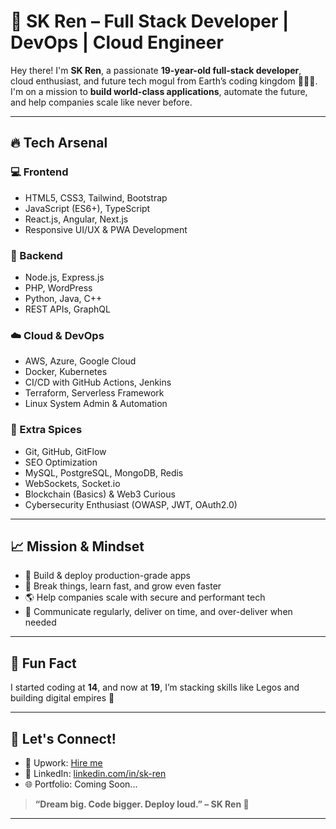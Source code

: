 # 👑 SK Ren – Full Stack Developer | DevOps | Cloud Engineer

Hey there! I'm **SK Ren**, a passionate **19-year-old full-stack developer**, cloud enthusiast, and future tech mogul from Earth’s coding kingdom 👨‍💻🚀. I'm on a mission to **build world-class applications**, automate the future, and help companies scale like never before.

---

## 🔥 Tech Arsenal

### 💻 Frontend
- HTML5, CSS3, Tailwind, Bootstrap  
- JavaScript (ES6+), TypeScript  
- React.js, Angular, Next.js  
- Responsive UI/UX & PWA Development

### 🧠 Backend
- Node.js, Express.js  
- PHP, WordPress  
- Python, Java, C++  
- REST APIs, GraphQL

### ☁️ Cloud & DevOps
- AWS, Azure, Google Cloud  
- Docker, Kubernetes  
- CI/CD with GitHub Actions, Jenkins  
- Terraform, Serverless Framework  
- Linux System Admin & Automation

### 🧠 Extra Spices
- Git, GitHub, GitFlow  
- SEO Optimization  
- MySQL, PostgreSQL, MongoDB, Redis  
- WebSockets, Socket.io  
- Blockchain (Basics) & Web3 Curious  
- Cybersecurity Enthusiast (OWASP, JWT, OAuth2.0)

---

## 📈 Mission & Mindset

- 💼 Build & deploy production-grade apps  
- 🧪 Break things, learn fast, and grow even faster  
- 🌎 Help companies scale with secure and performant tech  
- 💬 Communicate regularly, deliver on time, and over-deliver when needed

---

## 🧩 Fun Fact
I started coding at **14**, and now at **19**, I’m stacking skills like Legos and building digital empires 💸

---

## 🧠 Let's Connect!
- 🔗 Upwork: [Hire me](#)  
- 🔗 LinkedIn: [linkedin.com/in/sk-ren](#)  
- 🌐 Portfolio: Coming Soon...

> **“Dream big. Code bigger. Deploy loud.” – SK Ren 🚀**

---
